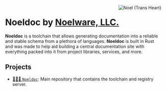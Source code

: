 <img align="right" width="auto" height="auto" alt="Noel (Trans Heart)" src="https://cdn.floofy.dev/images/trans.png" />

# Noeldoc by [Noelware, LLC.](https://noelware.org)
**Noeldoc** is a toolchain that allows generating documentation into a reliable and stable schema from a plethora of languages. **Noeldoc** is built in Rust and was made to help aid building a central documentation site with everything packed into it from project libraries, services, and more.

## Projects
- [🐻‍❄️📓 `Noeldoc`](https://github.com/noeldoc-dev/noeldoc): Main repository that contains the toolchain and registry server.
